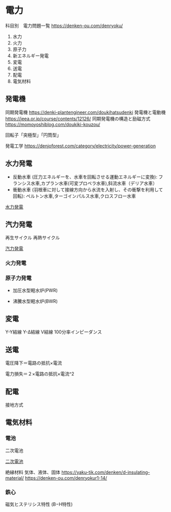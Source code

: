 # 電力
科目別　電力問題一覧 
https://denken-ou.com/denryoku/

1. 水力
1. 火力
1. 原子力
1. 新エネルギー発電
1. 変電
1. 送電
1. 配電
1. 電気材料

## 発電機
同期発電機
https://denki-plantengineer.com/doukihatsudenki
発電機と電動機
https://jeea.or.jp/course/contents/12126/
同期発電機の構造と励磁方式
https://momoyoshiblog.com/doukiki-kouzou/

回転子「突極型」「円筒型」

発電工学
https://denjoforest.com/category/electricity/power-generation

## 水力発電
- 反動水車 (圧力エネルギーを、水車を回転させる運動エネルギーに変換): フランシス水車,カプラン水車(可変プロペラ水車),斜流水車（デリア水車）
- 衝動水車 (羽根車に対して接線方向から水流を入射し、その衝撃を利用して回転): ペルトン水車,ターゴインパルス水車,クロスフロー水車

[水力発電](./ElectricPower/Hydropower.md)

## 汽力発電
再生サイクル
再熱サイクル

[汽力発電](./ElectricPower/SteamPowerGeneration.md)


### 火力発電

### 原子力発電

- 加圧水型軽水炉(PWR)

- 沸騰水型軽水炉(BWR)

## 変電
Y-Y結線
Y-Δ結線
V結線
100分率インピーダンス

## 送電
電圧降下＝電路の抵抗×電流

電力損失＝２×電路の抵抗×電流^2

## 配電

接地方式

## 電気材料
### 電池
二次電池

[二次電池](./ElectricPower/RechargeableBattery.md)

絶縁材料
気体、液体、固体
https://yaku-tik.com/denken/d-insulating-material/
https://denken-ou.com/denryokur1-14/

### 鉄心
磁気ヒステリシス特性 (B−H特性)



